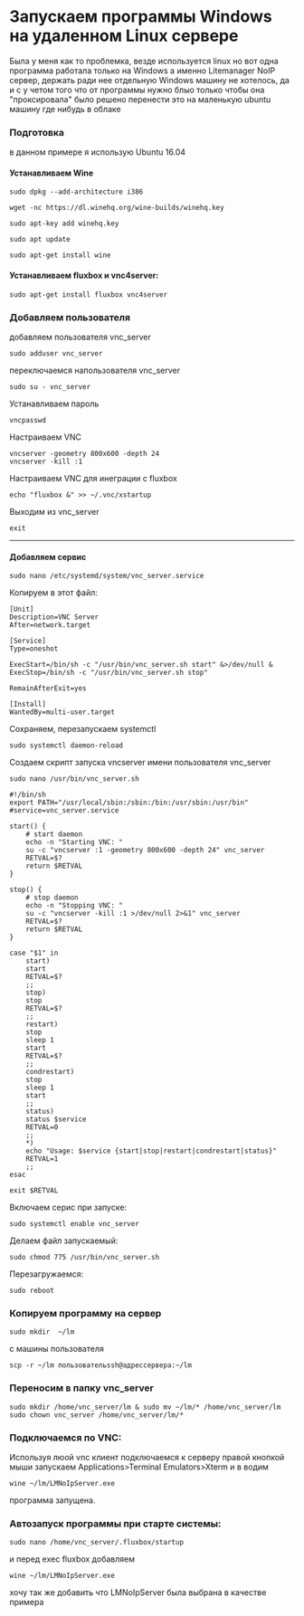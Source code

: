 # Запускаем программы Windows на удаленном Linux сервере

Была у меня как то проблемка, везде используется linux но вот одна программа
работала только на Windows а именно Litemanager NoIP сервер, держать
  ради нее отдельную Windows машину не хотелось, да и с у четом того что от программы
   нужно блыо только чтобы она "проксировала" было решено перенести это на маленькую 
  ubuntu машину где нибудь в облаке
### Подготовка
в данном примере я использую Ubuntu 16.04
#### Устанавливаем Wine

`sudo dpkg --add-architecture i386`
 
`wget -nc https://dl.winehq.org/wine-builds/winehq.key`

`sudo apt-key add winehq.key`

`sudo apt update`

`sudo apt-get install wine`

#### Устанавливаем fluxbox и vnc4server:
`sudo apt-get install fluxbox vnc4server`


### Добавляем пользователя
 
 добавляем пользователя vnc_server 
 
`sudo adduser vnc_server`

переключаемся напользователя vnc_server

`sudo su - vnc_server`

Устанавливаем пароль

`vncpasswd`

Настраиваем VNC

```
vncserver -geometry 800x600 -depth 24
vncserver -kill :1
```

Настраиваем VNC для инеграции с fluxbox

`echo "fluxbox &" >> ~/.vnc/xstartup`

Выходим из vnc_server

`exit`

***
#### Добавляем сервис

`sudo nano /etc/systemd/system/vnc_server.service`

Копируем в этот файл:

```
[Unit]
Description=VNC Server
After=network.target

[Service]
Type=oneshot

ExecStart=/bin/sh -c "/usr/bin/vnc_server.sh start" &>/dev/null &
ExecStop=/bin/sh -c "/usr/bin/vnc_server.sh stop"

RemainAfterExit=yes

[Install]
WantedBy=multi-user.target
```

Сохраняем, перезапускаем systemctl

`sudo systemctl daemon-reload`

Создаем скрипт запуска vncserver имени пользователя vnc_server 

`sudo nano /usr/bin/vnc_server.sh`

```
#!/bin/sh
export PATH="/usr/local/sbin:/sbin:/bin:/usr/sbin:/usr/bin"
#service=vnc_server.service

start() {
    # start daemon
    echo -n "Starting VNC: "
    su -c "vncserver :1 -geometry 800x600 -depth 24" vnc_server
    RETVAL=$?
    return $RETVAL
}

stop() {
    # stop daemon
    echo -n "Stopping VNC: "
    su -c "vncserver -kill :1 >/dev/null 2>&1" vnc_server
    RETVAL=$?
    return $RETVAL
}

case "$1" in
    start)
    start
    RETVAL=$?
    ;;
    stop)
    stop
    RETVAL=$?
    ;;
    restart)
    stop
    sleep 1
    start
    RETVAL=$?
    ;;
    condrestart)
    stop
    sleep 1
    start
    ;;
    status)
    status $service
    RETVAL=0
    ;;
    *)
    echo "Usage: $service {start|stop|restart|condrestart|status}"
    RETVAL=1
    ;;
esac

exit $RETVAL
```

Включаем серис при запуске:

`sudo systemctl enable vnc_server`

Делаем файл запускаемый:

`sudo chmod 775 /usr/bin/vnc_server.sh`

Перезагружаемся:

`sudo reboot`


### Копируем программу на сервер

`sudo mkdir  ~/lm`

с машины пользователя

`scp -r ~/lm пользовательssh@адрессервера:~/lm`

### Переносим в папку vnc_server
```
sudo mkdir /home/vnc_server/lm & sudo mv ~/lm/* /home/vnc_server/lm 
sudo chown vnc_server /home/vnc_server/lm/*
```


### Подключаемся по VNC:

Используя люой vnc клиент подключаемся к серверу 
правой кнопкой мыши запускаем Applications>Terminal Emulators>Xterm
и в водим 

`wine ~/lm/LMNoIpServer.exe`

программа запущена.
### Автозапуск программы при старте системы:

`sudo nano /home/vnc_server/.fluxbox/startup`

и перед exec fluxbox добавляем 

`wine ~/lm/LMNoIpServer.exe`





хочу так же добавить что LMNoIpServer была выбрана в качестве примера
